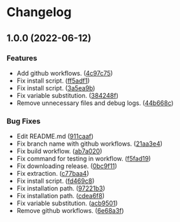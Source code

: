 # Changelog

## 1.0.0 (2022-06-12)


### Features

* Add github workflows. ([4c97c75](https://www.github.com/iamd3vil/asdf-doggo/commit/4c97c75d6ec8439dccedae24f01943c9b0e31f04))
* Fix install script. ([ff5adf1](https://www.github.com/iamd3vil/asdf-doggo/commit/ff5adf11f181e6b576a71876f0cca1b2b85a2192))
* Fix install script. ([3a5ea9b](https://www.github.com/iamd3vil/asdf-doggo/commit/3a5ea9bc43b27faae44f15384742b5a1cc5ce153))
* Fix variable substitution. ([384248f](https://www.github.com/iamd3vil/asdf-doggo/commit/384248fe59e171932301870eefcbb571c415d2da))
* Remove unnecessary files and debug logs. ([44b668c](https://www.github.com/iamd3vil/asdf-doggo/commit/44b668c4fa0baab7e363104a72f9f4d6a1c09caa))


### Bug Fixes

* Edit README.md ([911caaf](https://www.github.com/iamd3vil/asdf-doggo/commit/911caaf0f9cf0b0b96022df79db2428c5bff6b2b))
* Fix branch name with github workflows. ([21aa3e4](https://www.github.com/iamd3vil/asdf-doggo/commit/21aa3e41ee60fb77642dbfebc1a405dcb6168aec))
* Fix build workflow. ([ab7a020](https://www.github.com/iamd3vil/asdf-doggo/commit/ab7a02097ad9b50eba9313a5f6d73f430eba70fe))
* Fix command for testing in workflow. ([f5fad19](https://www.github.com/iamd3vil/asdf-doggo/commit/f5fad191e87e770b78b5cf75809eb12ca7f86f42))
* Fix downloading release. ([0bc9f11](https://www.github.com/iamd3vil/asdf-doggo/commit/0bc9f116ad047bd0bc1008b0d95aca0e64920e74))
* Fix extraction. ([c77baa4](https://www.github.com/iamd3vil/asdf-doggo/commit/c77baa43e446d60bcb567cff6ea0226baa655ceb))
* Fix install script. ([fd469c8](https://www.github.com/iamd3vil/asdf-doggo/commit/fd469c8e14b82f5bdda49b0f32efde2844c138e9))
* Fix installation path. ([97221b3](https://www.github.com/iamd3vil/asdf-doggo/commit/97221b31dd4d8a7db04bc94cda0f612e98098012))
* Fix installation path. ([cdea6f8](https://www.github.com/iamd3vil/asdf-doggo/commit/cdea6f87b40be8e0166f263ca0d519b2747f0ff0))
* Fix variable substitution. ([acb9501](https://www.github.com/iamd3vil/asdf-doggo/commit/acb9501c3be3a9c5b491c256962bfacf31b5b641))
* Remove github workflows. ([6e68a3f](https://www.github.com/iamd3vil/asdf-doggo/commit/6e68a3f541961c50cc9f9c1e5f2bc29667edf78d))
